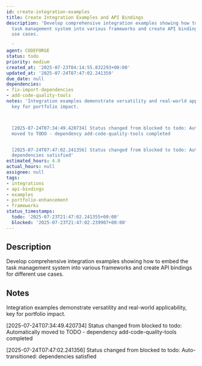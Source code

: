 ```yaml
---
id: create-integration-examples
title: Create Integration Examples and API Bindings
description: 'Develop comprehensive integration examples showing how to embed the
  task management system into various frameworks and create API bindings for different
  use cases.

  '
agent: CODEFORGE
status: todo
priority: medium
created_at: '2025-07-23T04:14:55.832293+00:00'
updated_at: '2025-07-24T07:47:02.241359'
due_date: null
dependencies:
- fix-import-dependencies
- add-code-quality-tools
notes: 'Integration examples demonstrate versatility and real-world applicability,
  key for portfolio impact.



  [2025-07-24T07:34:49.420734] Status changed from blocked to todo: Automatically
  moved to TODO - dependency add-code-quality-tools completed


  [2025-07-24T07:47:02.241356] Status changed from blocked to todo: Auto-transitioned:
  dependencies satisfied'
estimated_hours: 4.0
actual_hours: null
assignee: null
tags:
- integrations
- api-bindings
- examples
- portfolio-enhancement
- frameworks
status_timestamps:
  todo: '2025-07-23T21:47:02.241355+00:00'
  blocked: '2025-07-23T21:47:02.239907+00:00'
---
```


## Description

Develop comprehensive integration examples showing how to embed the task management system into various frameworks and create API bindings for different use cases.


## Notes

Integration examples demonstrate versatility and real-world applicability, key for portfolio impact.


[2025-07-24T07:34:49.420734] Status changed from blocked to todo: Automatically moved to TODO - dependency add-code-quality-tools completed

[2025-07-24T07:47:02.241356] Status changed from blocked to todo: Auto-transitioned: dependencies satisfied

